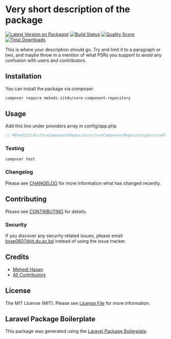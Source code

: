 # Very short description of the package

[![Latest Version on Packagist](https://img.shields.io/packagist/v/mehedi-iitdu/core-component-repository.svg?style=flat-square)](https://packagist.org/packages/mehedi-iitdu/core-component-repository)
[![Build Status](https://img.shields.io/travis/mehedi-iitdu/core-component-repository/master.svg?style=flat-square)](https://travis-ci.org/mehedi-iitdu/core-component-repository)
[![Quality Score](https://img.shields.io/scrutinizer/g/mehedi-iitdu/core-component-repository.svg?style=flat-square)](https://scrutinizer-ci.com/g/mehedi-iitdu/core-component-repository)
[![Total Downloads](https://img.shields.io/packagist/dt/mehedi-iitdu/core-component-repository.svg?style=flat-square)](https://packagist.org/packages/mehedi-iitdu/core-component-repository)

This is where your description should go. Try and limit it to a paragraph or two, and maybe throw in a mention of what PSRs you support to avoid any confusion with users and contributors.

## Installation

You can install the package via composer:

```bash
composer require mehedi-iitdu/core-component-repository
```

## Usage
Add this line under providers array in config/app.php
``` php
// MehediIitdu\CoreComponentRepository\CoreComponentRepositoryServiceProvider::class
```

### Testing

``` bash
composer test
```

### Changelog

Please see [CHANGELOG](CHANGELOG.md) for more information what has changed recently.

## Contributing

Please see [CONTRIBUTING](CONTRIBUTING.md) for details.

### Security

If you discover any security related issues, please email bsse0607@iit.du.ac.bd instead of using the issue tracker.

## Credits

- [Mehedi Hasan](https://github.com/mehedi-iitdu)
- [All Contributors](../../contributors)

## License

The MIT License (MIT). Please see [License File](LICENSE.md) for more information.

## Laravel Package Boilerplate

This package was generated using the [Laravel Package Boilerplate](https://laravelpackageboilerplate.com).
